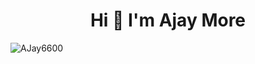 <h1 align="center">Hi 👋 I'm Ajay More</h1>
<p align="left"> <img src="https://komarev.com/ghpvc/?username=AJay6600&label=Profile%20views&color=0e75b6&style=flat" alt="AJay6600" /> </p>

